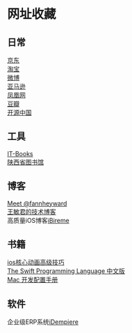 # 网址收藏

## 日常
[京东](http://www.jd.com)  
[淘宝](http://www.taobao.com)  
[微博](http://www.weibo.com)  
[亚马逊](http://www.amazon.cn)  
[凤凰网](http://www.ifeng.com)  
[豆瓣](http://www.douban.com)  
[开源中国](http://www.oschina.net)

## 工具
[IT-Books](http://www.it-ebooks.info)  
[陕西省图书馆](http://www.sxlib.org.cn)

## 博客
[Meet @fannheyward](http://fann.im)  
[王敏君的技术博客](http://kingstal.github.io)  
高质量iOS博客[iBireme](http://blog.ibireme.com/)

## 书籍
[ios核心动画高级技巧](https://www.gitbook.com/book/zsisme/ios-/details)  
[The Swift Programming Language 中文版](http://wiki.jikexueyuan.com/project/swift/)  
[Mac 开发配置手册](https://www.gitbook.com/book/aaaaaashu/mac-dev-setup/details)

## 软件
企业级ERP系统[iDempiere](http://wiki.idempiere.org/zh/)
